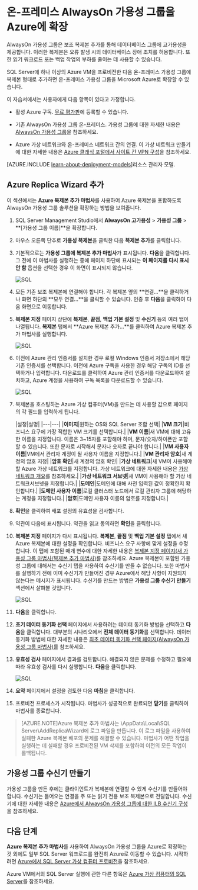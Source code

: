 <properties 
	pageTitle="온-프레미스 AlwaysOn 가용성 그룹을 Azure에 확장 | Microsoft Azure"
	description="이 자습서에서는 클래식 배포 모델을 사용하여 만든 리소스를 사용하며, SSMS(SQL Server Management Studio)에서 복제본 추가 마법사를 사용하여 Azure에 AlwaysOn 가용성 그룹 복제본을 추가하는 방법을 설명합니다."
	services="virtual-machines"
	documentationCenter="na"
	authors="rothja"
	manager="jeffreyg"
	editor="monicar"
	tags="azure-service-management"/>

<tags 
	ms.service="virtual-machines"
	ms.devlang="na"
	ms.topic="article"
	ms.tgt_pltfrm="vm-windows-sql-server"
	ms.workload="infrastructure-services"
	ms.date="11/13/2015"
	ms.author="jroth" />

# 온-프레미스 AlwaysOn 가용성 그룹을 Azure에 확장

AlwaysOn 가용성 그룹은 보조 복제본 추가를 통해 데이터베이스 그룹에 고가용성을 제공합니다. 이러한 복제본은 오류 발생 시의 데이터베이스 장애 조치를 허용합니다. 또한 읽기 워크로드 또는 백업 작업의 부하를 줄이는 데 사용할 수 있습니다.

SQL Server에 하나 이상의 Azure VM을 프로비전한 다음 온-프레미스 가용성 그룹에 복제본 형태로 추가하면 온-프레미스 가용성 그룹을 Microsoft Azure로 확장할 수 있습니다.

이 자습서에서는 사용자에게 다음 항목이 있다고 가정합니다.

- 활성 Azure 구독. [무료 평가판](http://azure.microsoft.com/pricing/free-trial)에 등록할 수 있습니다.

- 기존 AlwaysOn 가용성 그룹 온-프레미스. 가용성 그룹에 대한 자세한 내용은 [AlwaysOn 가용성 그룹](https://msdn.microsoft.com/library/hh510230.aspx)을 참조하세요.

- Azure 가상 네트워크와 온-프레미스 네트워크 간의 연결. 이 가상 네트워크 만들기에 대한 자세한 내용은 [Azure 클래식 포털에서 사이트 간 VPN 구성](../vpn-gateway/vpn-gateway-site-to-site-create.md)을 참조하세요.

[AZURE.INCLUDE [learn-about-deployment-models](../../includes/learn-about-deployment-models-classic-include.md)]리소스 관리자 모델.

## Azure Replica Wizard 추가

이 섹션에서는 **Azure 복제본 추가 마법사**를 사용하여 Azure 복제본을 포함하도록 AlwaysOn 가용성 그룹 솔루션을 확장하는 방법을 보여줍니다.

1. SQL Server Management Studio에서 **AlwaysOn 고가용성** > **가용성 그룹** > **[가용성 그룹 이름]**을 확장합니다.

1. 마우스 오른쪽 단추로 **가용성 복제본**을 클릭한 다음 **복제본 추가**를 클릭합니다.

1. 기본적으로는 **가용성 그룹에 복제본 추가 마법사**가 표시됩니다. **다음**을 클릭합니다. 그 전에 이 마법사를 실행하는 중에 페이지 하단에 표시되는 **이 페이지를 다시 표시 안 함** 옵션을 선택한 경우 이 화면이 표시되지 않습니다.

	![SQL](./media/virtual-machines-sql-server-extend-on-premises-alwayson-availability-groups/IC742861.png)

1. 모든 기존 보조 복제본에 연결해야 합니다. 각 복제본 옆의 **연결...**을 클릭하거나 화면 하단의 **모두 연결…**을 클릭할 수 있습니다. 인증 후 **다음**을 클릭하여 다음 화면으로 이동합니다.

1. **복제본 지정** 페이지 상단에 **복제본**, **끝점**, **백업 기본 설정** 및 **수신기** 등의 여러 탭이 나열됩니다. **복제본** 탭에서 **Azure 복제본 추가...**를 클릭하여 Azure 복제본 추가 마법사를 실행합니다.

	![SQL](./media/virtual-machines-sql-server-extend-on-premises-alwayson-availability-groups/IC742863.png)

1. 이전에 Azure 관리 인증서를 설치한 경우 로컬 Windows 인증서 저장소에서 해당 기존 인증서를 선택합니다. 이전에 Azure 구독을 사용한 경우 해당 구독의 ID를 선택하거나 입력합니다. 다운로드를 클릭하여 Azure 관리 인증서를 다운로드하여 설치하고, Azure 계정을 사용하여 구독 목록을 다운로드할 수 있습니다.

	![SQL](./media/virtual-machines-sql-server-extend-on-premises-alwayson-availability-groups/IC742864.png)

1. 복제본을 호스팅하는 Azure 가상 컴퓨터(VM)을 만드는 데 사용할 값으로 페이지의 각 필드를 입력하게 됩니다.

	|설정|설명|
|---|---|
|**이미지**|원하는 OS와 SQL Server 조합 선택|
|**VM 크기**|비즈니스 요구에 가장 적합한 VM 크기를 선택합니다.|
|**VM 이름**|새 VM에 대해 고유한 이름을 지정합니다. 이름은 3~15자를 포함해야 하며, 문자/숫자/하이픈만 포함할 수 있습니다. 또한 문자로 시작해서 문자나 숫자로 끝나야 합니다.|
|**VM 사용자 이름**|VM에서 관리자 계정이 될 사용자 이름을 지정합니다.|
|**VM 관리자 암호**|새 계정의 암호 지정|
|**암호 확인**|새 계정의 암호 확인|
|**가상 네트워크**|새 VM이 사용해야 할 Azure 가상 네트워크를 지정합니다. 가상 네트워크에 대한 자세한 내용은 [가상 네트워크 개요](..\virtual-network\virtual-networks-overview.md)를 참조하세요.|
|**가상 네트워크 서브넷**|새 VM이 사용해야 할 가상 네트워크서브넷을 지정합니다.|
|**도메인**|도메인에 대해 사전 입력된 값이 정확한지 확인합니다.|
|**도메인 사용자 이름**|로컬 클러스터 노드에서 로컬 관리자 그룹에 해당하는 계정을 지정합니다.|
|**암호**|도메인 사용자 이름의 암호를 지정합니다.|

1. **확인**을 클릭하여 배포 설정의 유효성을 검사합니다.

1. 약관이 다음에 표시됩니다. 약관을 읽고 동의하면 **확인**을 클릭합니다.

1. **복제본 지정** 페이지가 다시 표시됩니다. **복제본**, **끝점** 및 **백업 기본 설정** 탭에서 새 Azure 복제본에 대한 설정을 확인합니다. 비즈니스 요구 사항에 맞게 설정을 수정합니다. 이 탭에 포함된 매개 변수에 대한 자세한 내용은 [복제본 지정 페이지(새 가용성 그룹 마법사/복제본 추가 마법사)](https://msdn.microsoft.com/library/hh213088.aspx)를 참조하세요. Azure 복제본이 포함된 가용성 그룹에 대해서는 수신기 탭을 사용하여 수신기를 만들 수 없습니다. 또한 마법사를 실행하기 전에 이미 수신기가 만들어진 경우 Azure에서 해당 사항이 지원되지 않는다는 메시지가 표시됩니다. 수신기를 만드는 방법은 **가용성 그룹 수신기 만들기** 섹션에서 살펴볼 것입니다.

	![SQL](./media/virtual-machines-sql-server-extend-on-premises-alwayson-availability-groups/IC742865.png)

1. **다음**을 클릭합니다.

1. **초기 데이터 동기화 선택** 페이지에서 사용하려는 데이터 동기화 방법을 선택하고 **다음**을 클릭합니다. 대부분의 시나리오에서 **전체 데이터 동기화**를 선택합니다. 데이터 동기화 방법에 대한 자세한 내용은 [최초 데이터 동기화 선택 페이지(AlwaysOn 가용성 그룹 마법사)](https://msdn.microsoft.com/library/hh231021.aspx)를 참조하세요.

1. **유효성 검사** 페이지에서 결과를 검토합니다. 해결되지 않은 문제를 수정하고 필요에 따라 유효성 검사를 다시 실행합니다. **다음**을 클릭합니다.

	![SQL](./media/virtual-machines-sql-server-extend-on-premises-alwayson-availability-groups/IC742866.png)

1. **요약** 페이지에서 설정을 검토한 다음 **마침**을 클릭합니다.

1. 프로비전 프로세스가 시작됩니다. 마법사가 성공적으로 완료되면 **닫기**를 클릭하여 마법사를 종료합니다.

>[AZURE.NOTE]Azure 복제본 추가 마법사는 <Users><user name>\\AppData\\Local\\SQL Server\\AddReplicaWizard에 로그 파일을 만듭니다. 이 로그 파일을 사용하여 실패한 Azure 복제본 배포의 문제를 해결할 수 있습니다. 마법사가 어떤 작업을 실행하는 데 실패할 경우 프로비전된 VM 삭제를 포함하여 이전의 모든 작업이 롤백됩니다.

## 가용성 그룹 수신기 만들기

가용성 그룹을 만든 후에는 클라이언트가 복제본에 연결할 수 있게 수신기를 만들어야 합니다. 수신기는 들어오는 연결을 주 또는 읽기 전용 보조 복제본으로 전달합니다. 수신기에 대한 자세한 내용은 [Azure에서 AlwaysOn 가용성 그룹에 대한 ILB 수신기 구성](virtual-machines-sql-server-configure-ilb-alwayson-availability-group-listener.md)을 참조하세요.

## 다음 단계

**Azure 복제본 추가 마법사**를 사용하여 AlwaysOn 가용성 그룹을 Azure로 확장하는 것 외에도 일부 SQL Server 워크로드를 완전히 Azure로 이동할 수 있습니다. 시작하려면 [Azure에서 SQL Server 가상 컴퓨터 프로비전](virtual-machines-provision-sql-server.md)을 참조하세요.

Azure VM에서의 SQL Server 실행에 관한 다른 항목은 [Azure 가상 컴퓨터의 SQL Server](virtual-machines-sql-server-infrastructure-services.md)를 참조하세요.

<!---HONumber=AcomDC_1203_2015-->